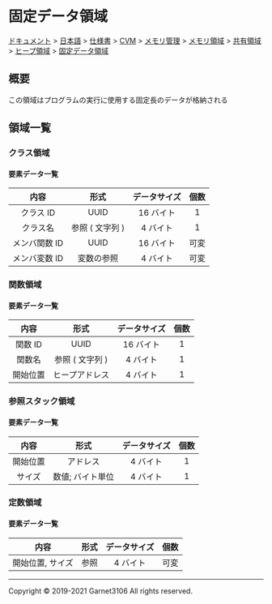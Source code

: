 # 固定データ領域

[ドキュメント](../../../../../../../../index.md) > [日本語](../../../../../../../index.md) > [仕様書](../../../../../../index.md) > [CVM](../../../../../index.md) > [メモリ管理](../../../../index.md) > [メモリ領域](../../../index.md) > [共有領域](../../index.md) > [ヒープ領域](../index.md) > [固定データ領域](./index.md)

## 概要

この領域はプログラムの実行に使用する固定長のデータが格納される

## 領域一覧

### クラス領域

#### 要素データ一覧

|内容|形式|データサイズ|個数|
|:-:|:-:|:-:|:-:|
|クラス ID|UUID|16 バイト|1|
|クラス名|参照 ( 文字列 )|4 バイト|1|
|メンバ関数 ID|UUID|16 バイト|可変|
|メンバ変数 ID|変数の参照|4 バイト|可変|

### 関数領域

#### 要素データ一覧

|内容|形式|データサイズ|個数|
|:-:|:-:|:-:|:-:|
|関数 ID|UUID|16 バイト|1|
|関数名|参照 ( 文字列 )|4 バイト|1|
|開始位置|ヒープアドレス|4 バイト|1|

### 参照スタック領域

#### 要素データ一覧

|内容|形式|データサイズ|個数|
|:-:|:-:|:-:|:-:|
|開始位置|アドレス|4 バイト|1|
|サイズ|数値; バイト単位|4 バイト|1|

### 定数領域

#### 要素データ一覧

|内容|形式|データサイズ|個数|
|:-:|:-:|:-:|:-:|
|開始位置, サイズ|参照|4 バイト|可変|

---

Copyright © 2019-2021 Garnet3106 All rights reserved.
